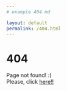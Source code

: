 ```yaml
---
# example 404.md

layout: default
permalink: /404.html
---
```


# 404

Page not found! :(    
    Please, click <a href="/"> here!! </a>